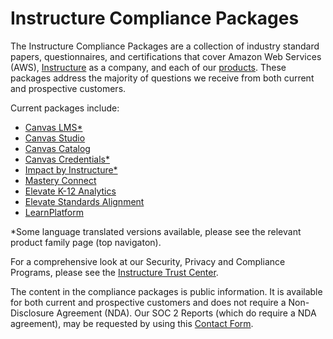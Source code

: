 # Instructure Compliance Packages
The Instructure Compliance Packages are a collection of industry standard papers, questionnaires, and certifications that cover Amazon Web Services (AWS), [Instructure](https://www.instructure.com?utm_source=INST&utm_medium=ER&CampaignID=7013m000001NyB2AAK) as a company, and each of our [products](https://www.instructure.com/products?utm_source=INST&utm_medium=ER&CampaignID=7013m000001NyB2AAK). These packages address the majority of questions we receive from both current and prospective customers.

Current packages include:
- [Canvas LMS*](https://inst.bid/canvas/lms/dl)
- [Canvas Studio](https://inst.bid/canvas/studio/dl)
- [Canvas Catalog](https://inst.bid/canvas/catalog/dl)
- [Canvas Credentials*](https://inst.bid/canvas/credentials/dl)
- [Impact by Instructure*](https://inst.bid/impact/dl)
- [Mastery Connect](https://inst.bid/mastery/connect/dl)
- [Elevate K-12 Analytics](https://inst.bid/elevate/k12-analytics/dl)
- [Elevate Standards Alignment](https://inst.bid/elevate/standards-alignment/dl)
- [LearnPlatform](https://inst.bid/learnplatform/dl)

*Some language translated versions available, please see the relevant product family page (top navigaton).

For a comprehensive look at our Security, Privacy and Compliance Programs, please see the [Instructure Trust Center](https://www.instructure.com/trust-center).

The content in the compliance packages is public information. It is available for both current and prospective customers and does not require a Non-Disclosure Agreement (NDA). Our SOC 2 Reports (which do require a NDA agreement), may be requested by using this [Contact Form](https://www.instructure.com/contact-us).
